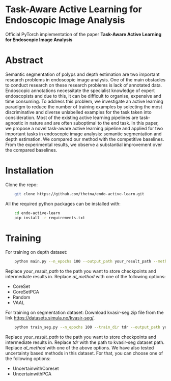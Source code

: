 # Task-Aware Active Learning for Endoscopic Image Analysis

Official PyTorch implementation of the paper **Task-Aware Active Learning for Endoscopic Image Analysis**

# Abstract
Semantic segmentation of polyps and depth estimation are two important research problems in endoscopic image analysis. One of the main obstacles to conduct research on these research problems is lack of annotated data. Endoscopic annotations necessitate the specialist knowledge of expert endoscopists and due to this, it can be difficult to organise, expensive and time consuming. To address this problem, we investigate an active learning paradigm to reduce the number of training examples by selecting the most discriminative and diverse unlabelled examples for the task taken into consideration. Most of the existing active learning pipelines are task-agnostic in nature and are often suboptimal to the end task. In this paper, we propose a novel task-aware active learning pipeline and applied for two important tasks in endoscopic image analysis: semantic segmentation and depth estimation. We compared our method with the competitive baselines. From the experimental results, we observe a substantial improvement over the compared baselines.

# Installation

Clone the repo:
```bash
    git clone https://github.com/thetna/endo-active-learn.git
```
All the required python packages can be installed with:
```bash
    cd endo-active-learn
    pip install -r requirements.txt
```

# Training

For training on depth dataset:
```bash
    python main.py --n_epochs 100 --output_path your_result_path --method al_method --num_gen_steps 2
```

Replace *your_result_path* to the path you want to store checkpoints and intermediate results in.
Replace *al_method* with one of the following options:
- CoreSet
- CoreSetPCA
- Random
- VAAL

For training on segmentation dataset:
Download kvasir-seg.zip file from the link https://datasets.simula.no/kvasir-seg/. 
```bash
    python train_seg.py --n_epochs 100 --train_dir tdr --output_path your_result_path --method al_method 
```
Replace *your_result_path* to the path you want to store checkpoints and intermediate results in. Replace *tdr* with the path to kvasir-seg dataset path. 
Replace *al_method* with one of the above options. We have also tested uncertainty based methods in this dataset. For that, you can choose one of the following options:

- UncertainwithCoreset
- UncertainwithPCA


